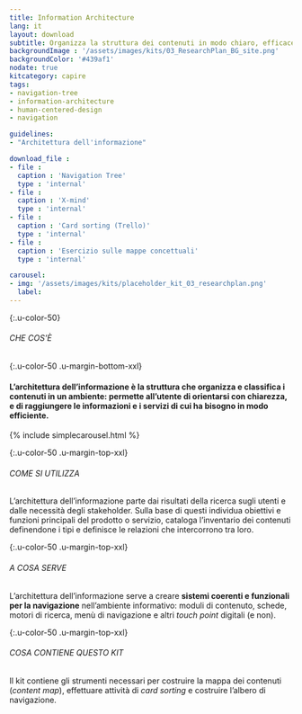 ```yaml
---
title: Information Architecture
lang: it
layout: download
subtitle: Organizza la struttura dei contenuti in modo chiaro, efficace e coerente
backgroundImage : '/assets/images/kits/03_ResearchPlan_BG_site.png'
backgroundColor: '#439af1'
nodate: true
kitcategory: capire
tags: 
- navigation-tree
- information-architecture
- human-centered-design
- navigation

guidelines:
- "Architettura dell'informazione"

download_file :
- file : 
  caption : 'Navigation Tree'
  type : 'internal'
- file : 
  caption : 'X-mind'
  type : 'internal'
- file : 
  caption : 'Card sorting (Trello)'
  type : 'internal'
- file : 
  caption : 'Esercizio sulle mappe concettuali'
  type : 'internal'

carousel:
- img: '/assets/images/kits/placeholder_kit_03_researchplan.png'
  label:
---
```


{:.u-color-50}
###### CHE COS’È

{:.u-color-50 .u-margin-bottom-xxl}
#### L’architettura dell’informazione è la struttura che **organizza e classifica i contenuti** in un ambiente: permette all’utente di orientarsi con chiarezza, e di raggiungere le informazioni e i servizi di cui ha bisogno in modo efficiente.

{% include simplecarousel.html  %} 

{:.u-color-50 .u-margin-top-xxl}
###### COME SI UTILIZZA
L’architettura dell’informazione parte dai risultati della ricerca sugli utenti e dalle necessità degli stakeholder. Sulla base di questi individua obiettivi e funzioni principali del prodotto o servizio, cataloga l’inventario dei contenuti definendone i tipi e definisce le relazioni che intercorrono tra loro.  



{:.u-color-50 .u-margin-top-xxl}
###### A COSA SERVE
L’architettura dell’informazione serve a creare **sistemi coerenti e funzionali per la navigazione** nell’ambiente informativo: moduli di contenuto, schede, motori di ricerca, menù di navigazione e altri *touch point* digitali (e non).

{:.u-color-50 .u-margin-top-xxl}
###### COSA CONTIENE QUESTO KIT
Il kit contiene gli strumenti necessari per costruire la mappa dei contenuti (*content map*), effettuare attività di *card sorting* e costruire l’albero di navigazione.

